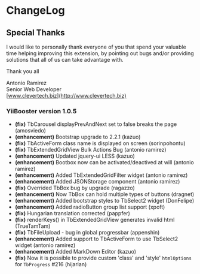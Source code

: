 # ChangeLog
## Special Thanks
I would like to personally thank everyone of you that spend your valuable time helping improving this extension, by pointing out bugs and/or providing solutions that all of us can take advantage with. 

Thank you all

Antonio Ramirez  
Senior Web Developer  
[www.clevertech.biz](http://www.clevertech.biz)

### YiiBooster version 1.0.5 

- **(fix)** TbCarousel displayPrevAndNext set to false breaks the page (amosviedo)
- **(enhancement)** Bootstrap upgrade to 2.2.1 (kazuo)
- **(fix)** TbActiveForm class name is displayed on screen (sorinpohontu)
- **(fix)** TbExtendedGridView Bulk Actions Bug (antonio ramirez)
- **(enhancement)** Updated jquery-ui LESS (kazuo)
- **(enhancement)** Bootbox now can be activated/deactived at will (antonio ramirez) 
- **(enhancement)** Added TbExtendedGridFilter widget (antonio ramirez)
- **(enhancement)** Added JSONStorage component (antonio ramirez)
- **(fix)** Overrided TbBox bug by upgrade (ragazzo)
- **(enhancement)** Now TbBox can hold multiple types of buttons (dragnet)
- **(enhancement)** Added bootstrap styles to TbSelect2 widget (DonFelipe)
- **(enhancement)** Added radioButton group list support (xpoft)
- **(fix)** Hungarian translation corrected (pappfer)
- **(fix)** renderKeys() in TbExtendedGridView generates invalid html (TrueTamTam)
- **(fix)** TbFileUpload - bug in global progressbar (appenshin)
- **(enhancement)** Added support to TbActiveForm to use TbSelect2 widget (antonio ramirez)
- **(enhancement)** Added MarkDown Editor (kazuo)
- **(fix)** Now it is possible to provide custom 'class' and 'style' `htmlOptions` for `TbProgress` #216 (hijarian)
